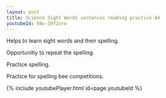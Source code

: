 ```yaml
---
layout: post
title: Science Sight Words sentences reading practice 44
youtubeId: hNv-I9Y2oro
---
```

 
 
Helps to learn sight words and their spelling.

Opportunitiy to repeat the spelling. 

Practice spelling. 
 
Practice for spelling bee competitions. 
 
{% include youtubePlayer.html id=page.youtubeId %}
 
 
